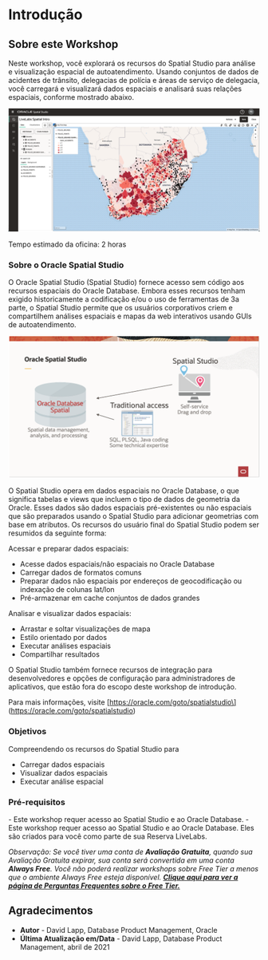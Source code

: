 # Introdução

## Sobre este Workshop

Neste workshop, você explorará os recursos do Spatial Studio para análise e visualização espacial de autoatendimento. Usando conjuntos de dados de acidentes de trânsito, delegacias de polícia e áreas de serviço de delegacia, você carregará e visualizará dados espaciais e analisará suas relações espaciais, conforme mostrado abaixo.

![Oracle Spatial Studio](./images/spatial-studio-project.png)

Tempo estimado da oficina: 2 horas

### Sobre o Oracle Spatial Studio

O Oracle Spatial Studio (Spatial Studio) fornece acesso sem código aos recursos espaciais do Oracle Database. Embora esses recursos tenham exigido historicamente a codificação e/ou o uso de ferramentas de 3a parte, o Spatial Studio permite que os usuários corporativos criem e compartilhem análises espaciais e mapas da web interativos usando GUIs de autoatendimento.

![Oracle Spatial Studio](./images/spatial-studio.png)

O Spatial Studio opera em dados espaciais no Oracle Database, o que significa tabelas e views que incluem o tipo de dados de geometria da Oracle. Esses dados são dados espaciais pré-existentes ou não espaciais que são preparados usando o Spatial Studio para adicionar geometrias com base em atributos. Os recursos do usuário final do Spatial Studio podem ser resumidos da seguinte forma:

Acessar e preparar dados espaciais:

*   Acesse dados espaciais/não espaciais no Oracle Database
*   Carregar dados de formatos comuns
*   Preparar dados não espaciais por endereços de geocodificação ou indexação de colunas lat/lon
*   Pré-armazenar em cache conjuntos de dados grandes

Analisar e visualizar dados espaciais:

*   Arrastar e soltar visualizações de mapa
*   Estilo orientado por dados
*   Executar análises espaciais
*   Compartilhar resultados

O Spatial Studio também fornece recursos de integração para desenvolvedores e opções de configuração para administradores de aplicativos, que estão fora do escopo deste workshop de introdução.

Para mais informações, visite \[https://oracle.com/goto/spatialstudio\] (https://oracle.com/goto/spatialstudio)

### Objetivos

Compreendendo os recursos do Spatial Studio para

*   Carregar dados espaciais
*   Visualizar dados espaciais
*   Executar análise espacial

### Pré-requisitos

\- Este workshop requer acesso ao Spatial Studio e ao Oracle Database. \- Este workshop requer acesso ao Spatial Studio e ao Oracle Database. Eles são criados para você como parte de sua Reserva LiveLabs.

_Observação: Se você tiver uma conta de **Avaliação Gratuita**, quando sua Avaliação Gratuita expirar, sua conta será convertida em uma conta **Always Free**. Você não poderá realizar workshops sobre Free Tier a menos que o ambiente Always Free esteja disponível. **[Clique aqui para ver a página de Perguntas Frequentes sobre o Free Tier.](https://www.oracle.com/cloud/free/faq.html)**_

## Agradecimentos

*   **Autor** - David Lapp, Database Product Management, Oracle
*   **Última Atualização em/Data** - David Lapp, Database Product Management, abril de 2021